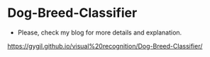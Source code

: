# Dog-Breed-Classifier

- Please, check my blog for more details and explanation.

https://gygil.github.io/visual%20recognition/Dog-Breed-Classifier/
